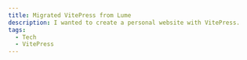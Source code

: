 ```yaml
---
title: Migrated VitePress from Lume
description: I wanted to create a personal website with VitePress.
tags:
  - Tech
  - VitePress
---
```


